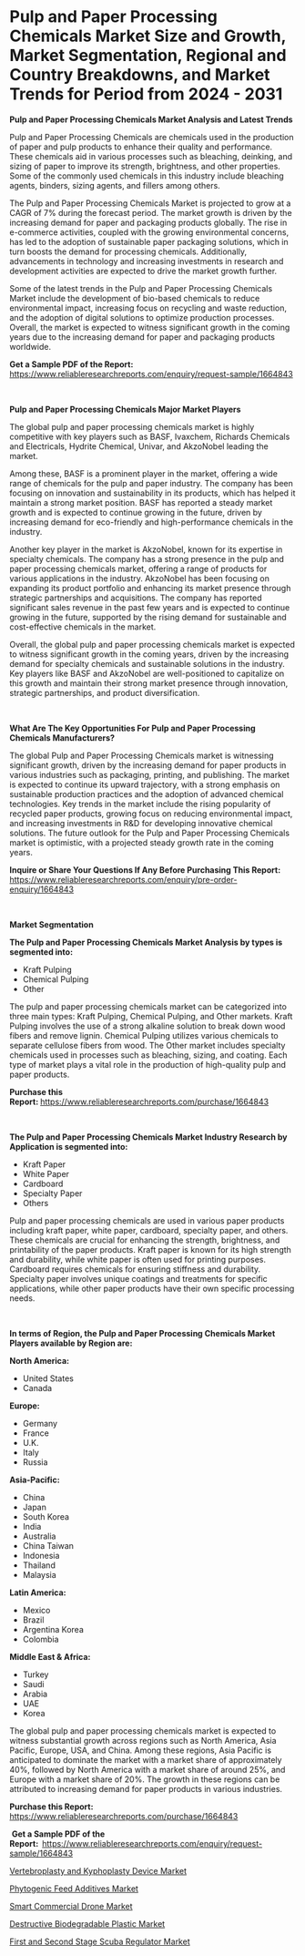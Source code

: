 <p><h1>Pulp and Paper Processing Chemicals Market Size and Growth, Market Segmentation, Regional and Country Breakdowns, and Market Trends for Period from 2024 -  2031</h1></p><p><strong>Pulp and Paper Processing Chemicals Market Analysis and Latest Trends</strong></p>
<p><p>Pulp and Paper Processing Chemicals are chemicals used in the production of paper and pulp products to enhance their quality and performance. These chemicals aid in various processes such as bleaching, deinking, and sizing of paper to improve its strength, brightness, and other properties. Some of the commonly used chemicals in this industry include bleaching agents, binders, sizing agents, and fillers among others.</p><p>The Pulp and Paper Processing Chemicals Market is projected to grow at a CAGR of 7% during the forecast period. The market growth is driven by the increasing demand for paper and packaging products globally. The rise in e-commerce activities, coupled with the growing environmental concerns, has led to the adoption of sustainable paper packaging solutions, which in turn boosts the demand for processing chemicals. Additionally, advancements in technology and increasing investments in research and development activities are expected to drive the market growth further.</p><p>Some of the latest trends in the Pulp and Paper Processing Chemicals Market include the development of bio-based chemicals to reduce environmental impact, increasing focus on recycling and waste reduction, and the adoption of digital solutions to optimize production processes. Overall, the market is expected to witness significant growth in the coming years due to the increasing demand for paper and packaging products worldwide.</p></p>
<p><strong>Get a Sample PDF of the Report:&nbsp;</strong> <a href="https://www.reliableresearchreports.com/enquiry/request-sample/1664843">https://www.reliableresearchreports.com/enquiry/request-sample/1664843</a></p>
<p>&nbsp;</p>
<p><strong>Pulp and Paper Processing Chemicals Major Market Players</strong></p>
<p><p>The global pulp and paper processing chemicals market is highly competitive with key players such as BASF, Ivaxchem, Richards Chemicals and Electricals, Hydrite Chemical, Univar, and AkzoNobel leading the market. </p><p>Among these, BASF is a prominent player in the market, offering a wide range of chemicals for the pulp and paper industry. The company has been focusing on innovation and sustainability in its products, which has helped it maintain a strong market position. BASF has reported a steady market growth and is expected to continue growing in the future, driven by increasing demand for eco-friendly and high-performance chemicals in the industry.</p><p>Another key player in the market is AkzoNobel, known for its expertise in specialty chemicals. The company has a strong presence in the pulp and paper processing chemicals market, offering a range of products for various applications in the industry. AkzoNobel has been focusing on expanding its product portfolio and enhancing its market presence through strategic partnerships and acquisitions. The company has reported significant sales revenue in the past few years and is expected to continue growing in the future, supported by the rising demand for sustainable and cost-effective chemicals in the market.</p><p>Overall, the global pulp and paper processing chemicals market is expected to witness significant growth in the coming years, driven by the increasing demand for specialty chemicals and sustainable solutions in the industry. Key players like BASF and AkzoNobel are well-positioned to capitalize on this growth and maintain their strong market presence through innovation, strategic partnerships, and product diversification.</p></p>
<p>&nbsp;</p>
<p><strong>What Are The Key Opportunities For Pulp and Paper Processing Chemicals Manufacturers?</strong></p>
<p><p>The global Pulp and Paper Processing Chemicals market is witnessing significant growth, driven by the increasing demand for paper products in various industries such as packaging, printing, and publishing. The market is expected to continue its upward trajectory, with a strong emphasis on sustainable production practices and the adoption of advanced chemical technologies. Key trends in the market include the rising popularity of recycled paper products, growing focus on reducing environmental impact, and increasing investments in R&D for developing innovative chemical solutions. The future outlook for the Pulp and Paper Processing Chemicals market is optimistic, with a projected steady growth rate in the coming years.</p></p>
<p><strong>Inquire or Share Your Questions If Any Before Purchasing This Report:</strong> <a href="https://www.reliableresearchreports.com/enquiry/pre-order-enquiry/1664843">https://www.reliableresearchreports.com/enquiry/pre-order-enquiry/1664843</a></p>
<p>&nbsp;</p>
<p><strong>Market Segmentation</strong></p>
<p><strong>The Pulp and Paper Processing Chemicals Market Analysis by types is segmented into:</strong></p>
<p><ul><li>Kraft Pulping</li><li>Chemical Pulping</li><li>Other</li></ul></p>
<p><p>The pulp and paper processing chemicals market can be categorized into three main types: Kraft Pulping, Chemical Pulping, and Other markets. Kraft Pulping involves the use of a strong alkaline solution to break down wood fibers and remove lignin. Chemical Pulping utilizes various chemicals to separate cellulose fibers from wood. The Other market includes specialty chemicals used in processes such as bleaching, sizing, and coating. Each type of market plays a vital role in the production of high-quality pulp and paper products.</p></p>
<p><strong>Purchase this Report:&nbsp;</strong><a href="https://www.reliableresearchreports.com/purchase/1664843">https://www.reliableresearchreports.com/purchase/1664843</a></p>
<p>&nbsp;</p>
<p><strong>The Pulp and Paper Processing Chemicals Market Industry Research by Application is segmented into:</strong></p>
<p><ul><li>Kraft Paper</li><li>White Paper</li><li>Cardboard</li><li>Specialty Paper</li><li>Others</li></ul></p>
<p><p>Pulp and paper processing chemicals are used in various paper products including kraft paper, white paper, cardboard, specialty paper, and others. These chemicals are crucial for enhancing the strength, brightness, and printability of the paper products. Kraft paper is known for its high strength and durability, while white paper is often used for printing purposes. Cardboard requires chemicals for ensuring stiffness and durability. Specialty paper involves unique coatings and treatments for specific applications, while other paper products have their own specific processing needs.</p></p>
<p>&nbsp;</p>
<p><strong>In terms of Region, the Pulp and Paper Processing Chemicals Market Players available by Region are:</strong></p>
<p>
    <p> <strong> North America: </strong>
        <ul>
            <li>United States</li>
            <li>Canada</li>
        </ul>
        </p> 
    <p> <strong> Europe: </strong>
        <ul>
            <li>Germany</li>
            <li>France</li>
            <li>U.K.</li>
            <li>Italy</li>
            <li>Russia</li>
        </ul>
        </p> 
    <p> <strong> Asia-Pacific: </strong>
        <ul>
            <li>China</li>
            <li>Japan</li>
            <li>South Korea</li>
            <li>India</li>
            <li>Australia</li>
            <li>China Taiwan</li>
            <li>Indonesia</li>
            <li>Thailand</li>
            <li>Malaysia</li>
        </ul>
        </p> 
    <p> <strong> Latin America: </strong>
        <ul>
            <li>Mexico</li>
            <li>Brazil</li>
            <li>Argentina Korea</li>
            <li>Colombia</li>
        </ul>
        </p> 
    <p> <strong> Middle East & Africa: </strong>
        <ul>
            <li>Turkey</li>
            <li>Saudi</li>
            <li>Arabia</li>
            <li>UAE</li>
            <li>Korea</li>
        </ul>
    </p>
    </p>
<p><p>The global pulp and paper processing chemicals market is expected to witness substantial growth across regions such as North America, Asia Pacific, Europe, USA, and China. Among these regions, Asia Pacific is anticipated to dominate the market with a market share of approximately 40%, followed by North America with a market share of around 25%, and Europe with a market share of 20%. The growth in these regions can be attributed to increasing demand for paper products in various industries.</p></p>
<p><strong>Purchase this Report: </strong><a href="https://www.reliableresearchreports.com/purchase/1664843">https://www.reliableresearchreports.com/purchase/1664843</a></p>
<p>&nbsp;<strong>Get a Sample PDF of the Report:&nbsp;&nbsp;</strong><a href="https://www.reliableresearchreports.com/enquiry/request-sample/1664843">https://www.reliableresearchreports.com/enquiry/request-sample/1664843</a></p>
<p><strong></strong></p>
<p><p><a href="https://github.com/Hazelklievgspy6vdcsmu106w/Market-Research-Report-List-1/blob/main/vertebroplasty-and-kyphoplasty-device-market.md">Vertebroplasty and Kyphoplasty Device Market</a></p><p><a href="https://issuu.com/reportprime-2/docs/phytogenic-feed-additives-market-size-2030.pptx">Phytogenic Feed Additives Market</a></p><p><a href="https://github.com/ChiragRp1/Market-Research-Report-List-3/blob/main/smart-commercial-drone-market.md">Smart Commercial Drone Market</a></p><p><a href="https://issuu.com/reportprime-2/docs/destructive-biodegradable-plastic-market-size-2030">Destructive Biodegradable Plastic Market</a></p><p><a href="https://github.com/lubmix/Market-Research-Report-List-1/blob/main/first-and-second-stage-scuba-regulator-market.md">First and Second Stage Scuba Regulator Market</a></p></p>